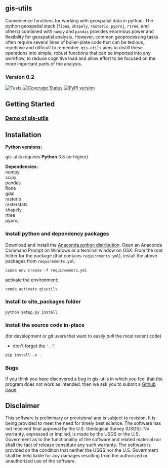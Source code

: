 gis-utils
-----------------------------------------------
Convenience functions for working with geospatial data in python. The python geospatial stack (`fiona`, `shapely`, `rasterio`, `pyproj`, `rtree`, and others) combined with `numpy` and `pandas` provides enormous power and flexibility for geospatial analysis. However, common geoprocessing tasks often require several lines of boiler-plate code that can be tedious, repetitive and difficult to remember. `gis-utils` aims to distill these operations into simple, robust functions that can be imported into any workflow, to reduce cognitive load and allow effort to be focused on the more important parts of the analysis. 



### Version 0.2
![Tests](https://github.com/aleaf/gis-utils/workflows/Tests/badge.svg)
[![Coverage Status](https://codecov.io/github/aleaf/gis-utils/coverage.svg?branch=master)](https://codecov.io/github/aleaf/gis-utils/coverage.svg?branch=master)
[![PyPI version](https://badge.fury.io/py/gis-utils.svg)](https://badge.fury.io/py/gis-utils)


Getting Started
-----------------------------------------------
### [Demo of gis-utils](https://github.com/aleaf/gis-utils/blob/develop/examples/gis-utils_demo.ipynb)


Installation
-----------------------------------------------

**Python versions:**

gis-utils requires **Python** 3.8 (or higher)

**Dependencies:**  
numpy   
scipy  
pandas  
fiona  
gdal  
rasterio  
rasterstats  
shapely  
rtree  
pyproj  

### Install python and dependency packages
Download and install the [Anaconda python distribution](https://www.anaconda.com/distribution/).
Open an Anaconda Command Prompt on Windows or a terminal window on OSX.
From the root folder for the package (that contains `requirements.yml`), install the above packages from `requirements.yml`.

```
conda env create -f requirements.yml
```
activate the environment:

```
conda activate gisutils
```

### Install to site_packages folder
```
python setup.py install
```
### Install the source code in-place
(for development or git users that want to easily *pull* the most recent code)  
* don't forget the `'.'`!

```  
pip install -e .
```

### Bugs

If you think you have discovered a bug in gis-utils in which you feel that the program does not work as intended, then we ask you to submit a [Github issue](https://github.com/aleaf/gis-utils/labels/bug).


Disclaimer
----------

This software is preliminary or provisional and is subject to revision. It is
being provided to meet the need for timely best science. The software has not
received final approval by the U.S. Geological Survey (USGS). No warranty,
expressed or implied, is made by the USGS or the U.S. Government as to the
functionality of the software and related material nor shall the fact of release
constitute any such warranty. The software is provided on the condition that
neither the USGS nor the U.S. Government shall be held liable for any damages
resulting from the authorized or unauthorized use of the software.


